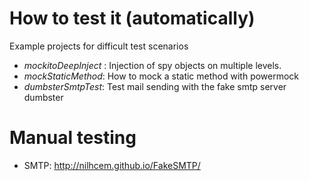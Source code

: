 # How to test it (automatically)
Example projects for difficult test scenarios

* _mockitoDeepInject_ : Injection of spy objects on multiple levels.
* _mockStaticMethod_: How to mock a static method with powermock
* _dumbsterSmtpTest_: Test mail sending with the fake smtp server dumbster



# Manual testing

* SMTP: http://nilhcem.github.io/FakeSMTP/
